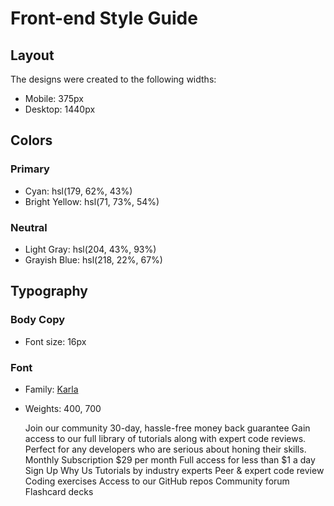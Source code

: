 # Front-end Style Guide

## Layout

The designs were created to the following widths:

- Mobile: 375px
- Desktop: 1440px

## Colors

### Primary

- Cyan: hsl(179, 62%, 43%)
- Bright Yellow: hsl(71, 73%, 54%)

### Neutral

- Light Gray: hsl(204, 43%, 93%)
- Grayish Blue: hsl(218, 22%, 67%)

## Typography

### Body Copy

- Font size: 16px

### Font

- Family: [Karla](https://fonts.google.com/specimen/Karla)
- Weights: 400, 700

  Join our community 30-day, hassle-free money back guarantee Gain access to
  our full library of tutorials along with expert code reviews. Perfect for
  any developers who are serious about honing their skills. Monthly
  Subscription &dollar;29 per month Full access for less than &dollar;1 a day
  Sign Up Why Us Tutorials by industry experts Peer &amp; expert code review
  Coding exercises Access to our GitHub repos Community forum Flashcard decks
  
